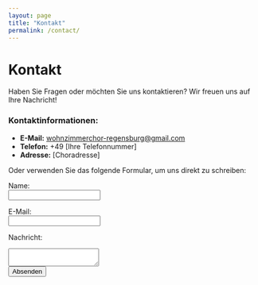 ```yaml
---
layout: page
title: "Kontakt"
permalink: /contact/
---
```


# Kontakt

Haben Sie Fragen oder möchten Sie uns kontaktieren? Wir freuen uns auf Ihre Nachricht!

### Kontaktinformationen:

- **E-Mail:** wohnzimmerchor-regensburg@gmail.com
- **Telefon:** +49 [Ihre Telefonnummer]
- **Adresse:** [Choradresse]

Oder verwenden Sie das folgende Formular, um uns direkt zu schreiben:

<form action="https://formspree.io/f/yourformid" method="POST">
  <label for="name">Name:</label><br>
  <input type="text" id="name" name="name"><br>
  
  <label for="email">E-Mail:</label><br>
  <input type="email" id="email" name="email"><br>
  
  <label for="message">Nachricht:</label><br>
  <textarea id="message" name="message"></textarea><br>
  
  <input type="submit" value="Absenden">
</form>
